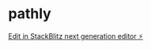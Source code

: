 # pathly

[Edit in StackBlitz next generation editor ⚡️](https://stackblitz.com/~/github.com/Nithiwatp/pathly)